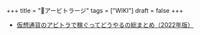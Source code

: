 +++
title = "📝アービトラージ"
tags = ["WIKI"]
draft = false
+++

-   [仮想通貨のアビトラで稼ぐってどうやるの総まとめ（2022年版）](https://note.com/cryptoo_bear/n/n76111d01158a)
